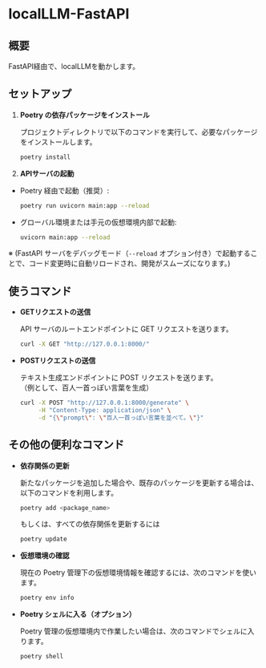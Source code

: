 
# localLLM-FastAPI

## 概要
FastAPI経由で、localLLMを動かします。

## セットアップ

1. **Poetry の依存パッケージをインストール**

   プロジェクトディレクトリで以下のコマンドを実行して、必要なパッケージをインストールします。

   ```bash
   poetry install
   ```

2. **APIサーバの起動**

  - Poetry 経由で起動（推奨）:
    ```bash
    poetry run uvicorn main:app --reload
    ```
    
  - グローバル環境または手元の仮想環境内部で起動:
    ```bash
    uvicorn main:app --reload
    ```
   ※ (FastAPI サーバをデバッグモード（`--reload` オプション付き）で起動することで、コード変更時に自動リロードされ、開発がスムーズになります。)
 ## 使うコマンド
- **GETリクエストの送信**

  API サーバのルートエンドポイントに GET リクエストを送ります。
  ```bash
  curl -X GET "http://127.0.0.1:8000/"
  ```

- **POSTリクエストの送信**

  テキスト生成エンドポイントに POST リクエストを送ります。  
  （例として、百人一首っぽい言葉を生成）
  ```bash
  curl -X POST "http://127.0.0.1:8000/generate" \
       -H "Content-Type: application/json" \
       -d "{\"prompt\": \"百人一首っぽい言葉を並べて。\"}"
  ```

## その他の便利なコマンド

- **依存関係の更新**

  新たなパッケージを追加した場合や、既存のパッケージを更新する場合は、以下のコマンドを利用します。
  
  ```bash
  poetry add <package_name>
  ```
  
  もしくは、すべての依存関係を更新するには
  
  ```bash
  poetry update
  ```

- **仮想環境の確認**

  現在の Poetry 管理下の仮想環境情報を確認するには、次のコマンドを使います。
  
  ```bash
  poetry env info
  ```

- **Poetry シェルに入る（オプション）**

   Poetry 管理の仮想環境内で作業したい場合は、次のコマンドでシェルに入ります。

   ```bash
   poetry shell
   ```
